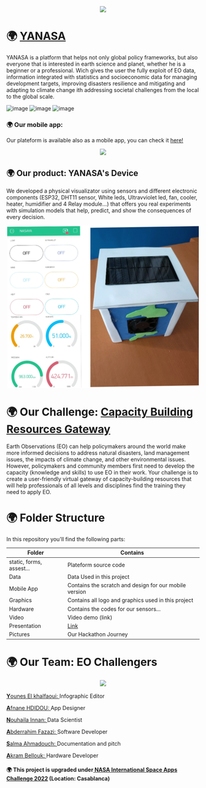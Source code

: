 <p align="center">
<img src="https://user-images.githubusercontent.com/64653897/193432481-c6fc76b7-aad1-4dfd-b5cc-47693dcf9754.jpg" width="200">
</p>

# &#127757; <a href="https://www.yanasa.co/">YANASA</a>


YANASA is a platform that helps not only global policy frameworks, but also everyone that is interested in earth science and planet, 
whether he is a beginner or a professional. Wich gives the user the fully exploit of EO data, information integrated with statistics 
and socioeconomic data for managing development targets, improving disasters resilience and mitigating and adapting to climate change 
ith addressing societal challenges from the local to the global scale.

![image](https://user-images.githubusercontent.com/64653897/193441342-26af42fc-3b27-43ea-9b88-8eae9a2365d1.png)
![image](https://user-images.githubusercontent.com/64653897/193441386-95cd8f81-4861-4ab2-9b07-f60edae82b61.png)
![image](https://user-images.githubusercontent.com/64653897/193441517-a2b9f71b-77de-4fe5-9d4f-393d5264641a.png)

### &#127757; Our mobile app:

Our plateform is available also as a mobile app, you can check it <a href="https://www.canva.com/design/DAFNyhvnP-Y/zcIC6BfwGLo8IEY7V30VAw/watch?utm_content=DAFNyhvnP-Y&utm_campaign=designshare&utm_medium=link&utm_source=publishsharelink">here!</a>


<p align="center">
<img src="https://user-images.githubusercontent.com/64653897/193441679-2505b6ed-0392-4f65-997f-6bf13a7d0e19.png" width="200">
</p>


## &#127757; Our product: YANASA's Device

We developed a physical visualizator using sensors and different electronic components (ESP32, DHT11 sensor, White leds, Ultravviolet led, fan, cooler, heater, humidifier and 4 Relay module...) that offers you real experiments with simulation models that help, predict, and show the consequences of every decision.


<p align="center">
<img src="./pres/collage.jpg" width="500">
</p>

# &#127757; Our Challenge: <a href="https://2022.spaceappschallenge.org/challenges/2022-challenges/resources-gateway/resources">Capacity Building Resources Gateway</a>

Earth Observations (EO) can help policymakers around the world make more informed decisions to address natural disasters, land management issues, 
the impacts of climate change, and other environmental issues. However, policymakers and community members first need to develop the capacity 
(knowledge and skills) to use EO in their work. Your challenge is to create a user-friendly virtual gateway of capacity-building resources that 
will help professionals of all levels and disciplines find the training they need to apply EO.

# &#127757; Folder Structure
In this repository you'll find the following parts: 

| Folder        | Contains      | 
| ------------- |-------------|
| static, forms, assest...       | Plateform source code |
| Data     | Data Used in this project     |
| Mobile App | Contains the scratch and design for our mobile version      |
| Graphics  |  Contains all logo and graphics used in this project      |
| Hardware  |   Contains the codes for our sensors...     |
| Video |  Video demo (link)      |
| Presentation |   <a href="https://www.canva.com/design/DAFNzt11fso/kTCdNSSVMYJNlTKldncNaw/view?utm_content=DAFNzt11fso&utm_campaign=designshare&utm_medium=link&utm_source=publishsharelink">Link</a>   |
| Pictures |  Our Hackathon Journey     |

# &#127757; Our Team: EO Challengers
<p align="center">
<img src="https://user-images.githubusercontent.com/64653897/193432888-c27875b7-9138-4d9c-b499-87105eb3c465.jpeg" width="200">
</p>

<a href="https://www.linkedin.com/in/younes-elkhalfaoui-372581252">**Y**ounes El khalfaoui: </a> Infographic Editor 

<a href="https://www.linkedin.com/in/afnane-hdidou-5725b1174">**A**fnane HDIDOU: </a>  App Designer

<a href="https://www.linkedin.com/in/nouhailainnan/">**N**ouhaila Innan: </a>  Data Scientist

<a href="https://www.linkedin.com/in/abderrahim-fazazi-1b88a2216/">**A**bderrahim Fazazi: </a>  Software Developer

<a href="https://www.linkedin.com/in/salma-ahmadouch-531a5724b/">**S**alma Ahmadouch: </a>  Documentation and pitch

<a href="https://www.linkedin.com/mwlite/in/akram-bellouk-269a37227">**A**kram Bellouk: </a> Hardware Developer


#### &#127757; This project is upgraded under<a href="https://www.spaceappschallenge.org/"> NASA International Space Apps Challenge 2022</a> (Location: Casablanca)
